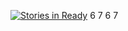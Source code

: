 [![Stories in Ready](https://badge.waffle.io/mmlb/bin.png?label=ready&title=Ready)](https://waffle.io/mmlb/bin)
6
7
6
7
